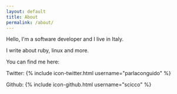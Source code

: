 ```yaml
---
layout: default
title: About
permalink: /about/
---
```


Hello, I'm a software developer and I live in Italy. 

I write about ruby, linux and more.

You can find me here:

Twitter: {% include icon-twitter.html username="parlaconguido" %}

Github: {% include icon-github.html username="scicco" %}